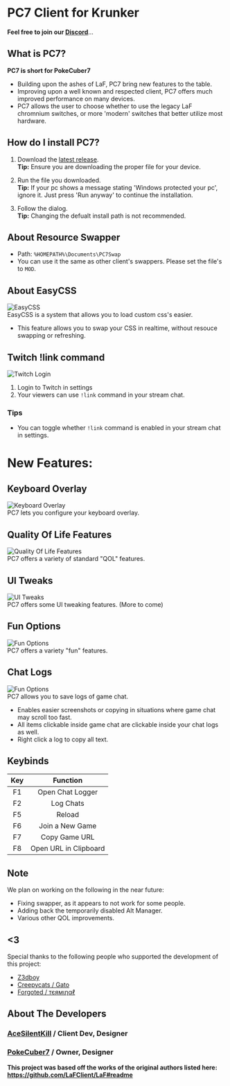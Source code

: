 # PC7 Client for Krunker

**Feel free to join our [Discord](https://discord.gg/BxweEFyZFm)**...

## What is PC7?
**PC7 is short for PokeCuber7**<br>
- Building upon the ashes of LaF, PC7 bring new features to the table.<br>
- Improving upon a well known and respected client, PC7 offers much improved performance on many devices.<br>
- PC7 allows the user to choose whether to use the legacy LaF chromnium switches, or more 'modern' switches that better utilize most hardware.

## How do I install PC7?
1. Download the [latest release](https://github.com/AceSilentKill/PC7-Client/releases/latest).\
**Tip:** Ensure you are downloading the proper file for your device.

1. Run the file you downloaded.\
**Tip:** If your pc shows a message stating 'Windows protected your pc', ignore it. Just press 'Run anyway' to continue the installation.

3. Follow the dialog.\
**Tip:** Changing the defualt install path is not recommended.

## About Resource Swapper
- Path: `%HOMEPATH%\Documents\PC7Swap`
- You can use it the same as other client's swappers. Please set the file's to `MOD`.

## About EasyCSS
![EasyCSS](./media/easycss.png)\
EasyCSS is a system that allows you to load custom css's easier.
<br>
- This feature allows you to swap your CSS in realtime, without resouce swapping or refreshing.

## Twitch !link command
![Twitch Login](./media/twitch.png)

1. Login to Twitch in settings
2. Your viewers can use `!link` command in your stream chat.

### Tips
- You can toggle whether `!link` command is enabled in your stream chat in settings.
 
# New Features:

## Keyboard Overlay
![Keyboard Overlay](./media/KeyStrokesOverlay.png)\
PC7 lets you configure your keyboard overlay.

## Quality Of Life Features
![Quality Of Life Features](./media/QualityOfLife.png)\
PC7 offers a variety of standard "QOL" features.

## UI Tweaks
![UI Tweaks](./media/UITweaks.png)\
PC7 offers some UI tweaking features. (More to come)

## Fun Options
![Fun Options](./media/Fun.png)\
PC7 offers a variety "fun" features.

## Chat Logs
![Fun Options](./media/ChatLogs.png)\
PC7 allows you to save logs of game chat.
 - Enables easier screenshots or copying in situations where game chat may scroll too fast.
 - All items clickable inside game chat are clickable inside your chat logs as well.
 - Right click a log to copy all text.

## Keybinds
|  Key  |         Function         |
| :---: | :----------------------: |
|  F1   |     Open Chat Logger     |
|  F2   |        Log Chats         |
|  F5   |          Reload          |
|  F6   |     Join a New Game      |
|  F7   |      Copy Game URL       |
|  F8   |  Open URL in Clipboard   |

## Note
We plan on working on the following in the near future:
 - Fixing swapper, as it appears to not work for some people.
 - Adding back the temporarily disabled Alt Manager.
 - Various other QOL improvements.

## <3
Special thanks to the following people who supported the development of this project:
 - [Z3dboy](https://krunker.io/social.html?p=profile&q=ASA_z3db0y)
 - [Creepycats / Gato](https://krunker.io/social.html?p=profile&q=creepycats)
 - [Forgoted / тєямιηαℓ](https://krunker.io/social.html?p=profile&q=%D1%82%D1%94%D1%8F%D0%BC%CE%B9%CE%B7%CE%B1%E2%84%93)

## About The Developers
### [AceSilentKill](https://krunker.io/social.html?p=profile&q=acesilentkill) / **Client Dev, Designer**
### [PokeCuber7](https://krunker.io/social.html?p=profile&q=PokeCuber7) / **Owner, Designer**

**This project was based off the works of the original authors listed here: https://github.com/LaFClient/LaF#readme**
